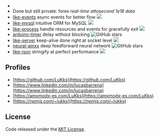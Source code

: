 - 
- Done but still private: forex _real-time attosecond 1e18 data_
- [like-events](https://github.com/LuKks/like-events) async events for better flow ![](https://img.shields.io/npm/dt/like-events.svg?style=plastic)
- [like-mysql](https://github.com/LuKks/like-mysql) intuitive ORM for MySQL ![](https://img.shields.io/npm/dt/like-mysql.svg?style=plastic)
- [like-process](https://github.com/LuKks/like-process) handle resources and events for gracefully exit ![](https://img.shields.io/npm/dt/like-process.svg?style=plastic)
- [arduino-timer](https://github.com/LuKks/arduino-timer) delay without blocking ![GitHub stars](https://img.shields.io/github/stars/lukks/arduino-timer?style=plastic)
- [like-server](https://github.com/LuKks/like-server) keep-alive done right at socket level ![](https://img.shields.io/npm/dt/like-server.svg?style=plastic)
- [neural-amxx](https://github.com/LuKks/neural-amxx) deep feedforward neural network ![GitHub stars](https://img.shields.io/github/stars/lukks/neural-amxx?style=plastic)
- [like-json](https://github.com/LuKks/like-json) stringify at perfect performance ![](https://img.shields.io/npm/dt/like-json.svg?style=plastic)

## Profiles
- [https://github.com/LuKks](https://github.com/LuKks)
- [https://www.linkedin.com/in/lucasbarrena](https://www.linkedin.com/in/lucasbarrena)
- [https://amxmodx-es.com/LuKks](https://amxmodx-es.com/LuKks)
- [https://npmjs.com/~lukks](https://npmjs.com/~lukks)

## License
Code released under the [MIT License](https://github.com/LuKks/page/blob/master/LICENSE).
